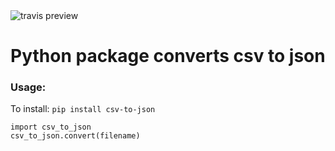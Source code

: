 <!DOCTYPE html>
<html>
  <head>
    <img src="https://travis-ci.com/Ruturaj4/csv_to_json.svg?branch=master" alt="travis preview"/>
    <h1>Python package converts csv to json</h1>
  </head>
  <body>
    <h3>Usage:</h3>
    <p>To install: <code>pip install csv-to-json</code></p>
    <code>import csv_to_json</code></br>
    <code>csv_to_json.convert(filename)</code>
  </body>
</html>



